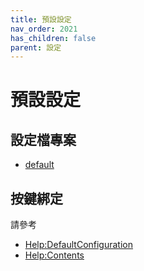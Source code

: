```yaml
---
title: 預設設定
nav_order: 2021
has_children: false
parent: 設定
---
```



# 預設設定


## 設定檔專案

* [default](https://github.com/samwhelp/note-about-openbox/tree/gh-pages/_demo/config/openbox-config/default)


## 按鍵綁定

請參考

* [Help:DefaultConfiguration](http://openbox.org/wiki/Help:DefaultConfiguration)
* [Help:Contents](http://openbox.org/wiki/Help:Contents)
